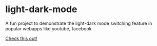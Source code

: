 # light-dark-mode
A fun project to demonstrate the light-dark mode switching feature in popular webapps like youtube, facebook

[Check this out!](https://ahossa.github.io/light-dark-mode/.)
